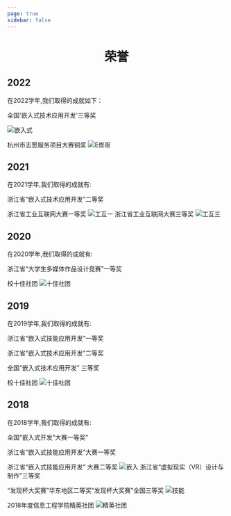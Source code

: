 ```yaml
---
page: true
sidebar: false
---
```


<h1 align="center">荣誉</h1>

## 2022
在2022学年,我们取得的成就如下：

全国'嵌入式技术应用开发'三等奖

![嵌入式](./image/2022-2.jpg)

杭州市志愿服务项目大赛铜奖
![E修哥](./image/2022-1.png)

## 2021
在2021学年,我们取得的成就有:

浙江省“嵌入式技术应用开发”二等奖

浙江省工业互联网大赛一等奖
![工互一](./image/6.jpeg)
浙江省工业互联网大赛三等奖
![工互三](./image/5.jpeg)
## 2020
在2020学年,我们取得的成就有:

浙江省“大学生多媒体作品设计竞赛”一等奖

校十佳社团
![十佳社团](./image/4.jpeg)
## 2019
在2019学年,我们取得的成就有:

浙江省“嵌入式技能应用开发”一等奖

浙江省“嵌入式技术应用开发”二等奖

全国“嵌入式技术应用开发” 三等奖

校十佳社团
![十佳社团](./image/2.jpeg)
## 2018
在2018学年,我们取得的成就有:

全国“嵌入式开发”大赛一等奖”

浙江省“嵌入式技能应用开发”大赛一等奖

浙江省“嵌入式技能应用开发” 大赛二等奖
![嵌入](./image/7.jpeg)
浙江省“虚拟现实（VR）设计与制作”三等奖

“发现杯大奖赛”华东地区二等奖“发现杯大奖赛”全国三等奖
![技能](./image/8.jpeg)

2018年度信息工程学院精英社团
![精英社团](./image/1.jpeg)
